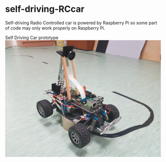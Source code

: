 # self-driving-RCcar

Self-driving Radio Controlled car is powered by Raspberry Pi so some part of code may only work properly on Raspberry Pi.

[//]: # (Image References)

[image1]: ./images/RC_car_prototype.jpg "Car Prototype"

Self Driving Car prototype
![alt text][image1]
